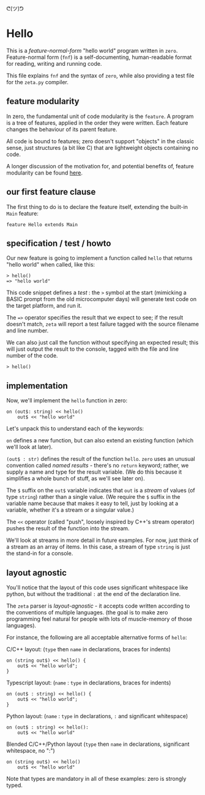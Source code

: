 ᕦ(ツ)ᕤ
# Hello

This is a *feature-normal-form* "hello world" program written in `zero`. Feature-normal form (`fnf`) is a self-documenting, human-readable format for reading, writing and running code. 

This file explains `fnf` and the syntax of `zero`, while also providing a test file for the `zeta.py` compiler.

## feature modularity

In zero, the fundamental unit of code modularity is the `feature`. A program is a tree of features, applied in the order they were written. Each feature changes the behaviour of its parent feature.

All code is bound to features; zero doesn't support "objects" in the classic sense, just structures (a bit like C) that are lightweight objects containing no code.

A longer discussion of the motivation for, and potential benefits of, feature modularity can be found [here](../../features.md).

## our first feature clause

The first thing to do is to declare the feature itself, extending the built-in `Main` feature:

    feature Hello extends Main

## specification / test / howto

Our new feature is going to implement a function called `hello` that returns "hello world" when called, like this:

    > hello()
    => "hello world"

This code snippet defines a *test* : the `>` symbol at the start (mimicking a BASIC prompt from the old microcomputer days) will generate test code on the target platform, and run it. 

The `=>` operator specifies the result that we expect to see; if the result doesn't match, `zeta` will report a test failure tagged with the source filename and line number.

We can also just call the function without specifying an expected result; this will just output the result to the console, tagged with the file and line number of the code.

    > hello()

## implementation

Now, we'll implement the `hello` function in zero:

    on (out$: string) << hello()
        out$ << "hello world"

Let's unpack this to understand each of the keywords:

`on` defines a new function, but can also extend an existing function (which we'll look at later).

`(out$ : str)` defines the result of the function `hello`. `zero` uses an unusual convention called *named results* - there's no `return` keyword; rather, we supply a name and type for the result variable. (We do this because it simplifies a whole bunch of stuff, as we'll see later on).

The `$` suffix on the `out$` variable indicates that `out` is a *stream* of values (of type `string`) rather than a single value. (We require the `$` suffix in the variable name because that makes it easy to tell, just by looking at a variable, whether it's a stream or a singular value.)

The `<<` operator (called "push", loosely inspired by C++'s stream operator) pushes the result of the function into the stream.

We'll look at streams in more detail in future examples. For now, just think of a stream as an array of items. In this case, a stream of type `string` is just the stand-in for a console.

## layout agnostic

You'll notice that the layout of this code uses significant whitespace like python, but without the traditional `:` at the end of the declaration line. 

The `zeta` parser is *layout-agnostic* - it accepts code written according to the conventions of multiple languages. (the goal is to make zero programming feel natural for people with lots of muscle-memory of those languages).

For instance, the following are all acceptable alternative forms of `hello`:

C/C++ layout: (`type` then `name` in declarations, braces for indents)

    on (string out$) << hello() {
        out$ << "hello world";
    }

Typescript layout: (`name` : `type` in declarations, braces for indents)

    on (out$ : string) << hello() {
        out$ << "hello world";
    }

Python layout: (`name` : `type` in declarations, `:` and significant whitespace)

    on (out$ : string) << hello():
        out$ << "hello world"

Blended C/C++/Python layout (`type` then `name` in declarations, significant whitespace, no ":")

    on (string out$) << hello()
        out$ << "hello world"

Note that types are mandatory in all of these examples: zero is strongly typed.